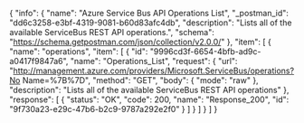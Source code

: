 {
  "info": {
    "name": "Azure Service Bus API Operations List",
    "_postman_id": "dd6c3258-e3bf-4319-9081-b60d83afc4db",
    "description": "Lists all of the available ServiceBus REST API operations.",
    "schema": "https://schema.getpostman.com/json/collection/v2.0.0/"
  },
  "item": [
    {
      "name": "operations",
      "item": [
        {
          "id": "9996cd3f-6654-4bfb-ad9c-a0417f9847a6",
          "name": "Operations_List",
          "request": {
            "url": "http://management.azure.com/providers/Microsoft.ServiceBus/operations?No Name=%7B%7D",
            "method": "GET",
            "body": {
              "mode": "raw"
            },
            "description": "Lists all of the available ServiceBus REST API operations"
          },
          "response": [
            {
              "status": "OK",
              "code": 200,
              "name": "Response_200",
              "id": "9f730a23-e29c-47b6-b2c9-9787a292e2f0"
            }
          ]
        }
      ]
    }
  ]
}